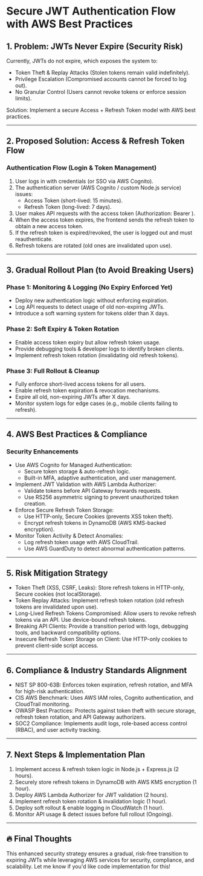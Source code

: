 # Secure JWT Authentication Flow with AWS Best Practices

## **1. Problem: JWTs Never Expire (Security Risk)**  
Currently, JWTs do not expire, which exposes the system to:
- Token Theft & Replay Attacks (Stolen tokens remain valid indefinitely).
- Privilege Escalation (Compromised accounts cannot be forced to log out).
- No Granular Control (Users cannot revoke tokens or enforce session limits).

Solution: Implement a secure Access + Refresh Token model with AWS best practices.

---

## **2. Proposed Solution: Access & Refresh Token Flow**
### **Authentication Flow (Login & Token Management)**
1. User logs in with credentials (or SSO via AWS Cognito).
2. The authentication server (AWS Cognito / custom Node.js service) issues:
   - Access Token (short-lived: 15 minutes).
   - Refresh Token (long-lived: 7 days).
3. User makes API requests with the access token (Authorization: Bearer <token>).
4. When the access token expires, the frontend sends the refresh token to obtain a new access token.
5. If the refresh token is expired/revoked, the user is logged out and must reauthenticate.
6. Refresh tokens are rotated (old ones are invalidated upon use).

---

## **3. Gradual Rollout Plan (to Avoid Breaking Users)**
### **Phase 1: Monitoring & Logging (No Expiry Enforced Yet)**
- Deploy new authentication logic without enforcing expiration.
- Log API requests to detect usage of old non-expiring JWTs.
- Introduce a soft warning system for tokens older than X days.

### **Phase 2: Soft Expiry & Token Rotation**
- Enable access token expiry but allow refresh token usage.
- Provide debugging tools & developer logs to identify broken clients.
- Implement refresh token rotation (invalidating old refresh tokens).

### **Phase 3: Full Rollout & Cleanup**
- Fully enforce short-lived access tokens for all users.
- Enable refresh token expiration & revocation mechanisms.
- Expire all old, non-expiring JWTs after X days.
- Monitor system logs for edge cases (e.g., mobile clients failing to refresh).

---

## **4. AWS Best Practices & Compliance**
### **Security Enhancements**
- Use AWS Cognito for Managed Authentication:
  - Secure token storage & auto-refresh logic.
  - Built-in MFA, adaptive authentication, and user management.
- Implement JWT Validation with AWS Lambda Authorizer:
  - Validate tokens before API Gateway forwards requests.
  - Use RS256 asymmetric signing to prevent unauthorized token creation.
- Enforce Secure Refresh Token Storage:
  - Use HTTP-only, Secure Cookies (prevents XSS token theft).
  - Encrypt refresh tokens in DynamoDB (AWS KMS-backed encryption).
- Monitor Token Activity & Detect Anomalies:
  - Log refresh token usage with AWS CloudTrail.
  - Use AWS GuardDuty to detect abnormal authentication patterns.

---

## **5. Risk Mitigation Strategy**
- Token Theft (XSS, CSRF, Leaks): Store refresh tokens in HTTP-only, Secure cookies (not localStorage).
- Token Replay Attacks: Implement refresh token rotation (old refresh tokens are invalidated upon use).
- Long-Lived Refresh Tokens Compromised: Allow users to revoke refresh tokens via an API. Use device-bound refresh tokens.
- Breaking API Clients: Provide a transition period with logs, debugging tools, and backward compatibility options.
- Insecure Refresh Token Storage on Client: Use HTTP-only cookies to prevent client-side script access.

---

## **6. Compliance & Industry Standards Alignment**
- NIST SP 800-63B: Enforces token expiration, refresh rotation, and MFA for high-risk authentication.
- CIS AWS Benchmark: Uses AWS IAM roles, Cognito authentication, and CloudTrail monitoring.
- OWASP Best Practices: Protects against token theft with secure storage, refresh token rotation, and API Gateway authorizers.
- SOC2 Compliance: Implements audit logs, role-based access control (RBAC), and user activity tracking.

---

## **7. Next Steps & Implementation Plan**
1. Implement access & refresh token logic in Node.js + Express.js (2 hours).
2. Securely store refresh tokens in DynamoDB with AWS KMS encryption (1 hour).
3. Deploy AWS Lambda Authorizer for JWT validation (2 hours).
4. Implement refresh token rotation & invalidation logic (1 hour).
5. Deploy soft rollout & enable logging in CloudWatch (1 hour).
6. Monitor API usage & detect issues before full rollout (Ongoing).

---

## **🔥 Final Thoughts**
This enhanced security strategy ensures a gradual, risk-free transition to expiring JWTs while leveraging AWS services for security, compliance, and scalability. Let me know if you'd like code implementation for this!

